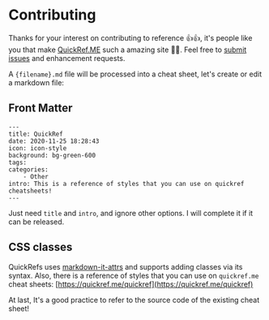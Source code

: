 # Contributing

Thanks for your interest on contributing to reference 👍👍, it's people like you that make [QuickRef.ME](https://quickref.me) such a amazing site 🎉🎉. Feel free to [submit issues](https://github.com/Randy8080/reference/issues/new?assignee=Randy8080) and enhancement requests.

A `{filename}.md` file will be processed into a cheat sheet, let's create or edit a markdown file:

## Front Matter

```text
---
title: QuickRef
date: 2020-11-25 18:28:43
icon: icon-style
background: bg-green-600
tags:
categories:
    - Other
intro: This is a reference of styles that you can use on quickref cheatsheets!
---
```

Just need `title` and `intro`, and ignore other options. I will complete it if it can be released.

## CSS classes

QuickRefs uses [markdown-it-attrs](https://github.com/arve0/markdown-it-attrs) and supports adding classes via its syntax. Also, there is a reference of styles that you can use on `quickref.me` cheat sheets: [https://quickref.me/quickref](https://quickref.me/quickref)

At last, It's a good practice to refer to the source code of the existing cheat sheet!

